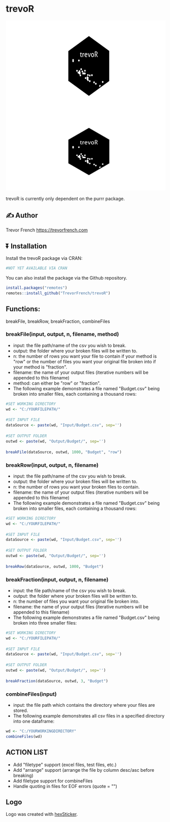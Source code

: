 # trevoR
<a href='https://github.com/TrevorFrench/trevoR'><img src="https://raw.githubusercontent.com/TrevorFrench/trevoR/main/man/figures/hexLogo.png" align="right" height="300"/></a>
![hexLogo](/man/figures/hexLogo.png)

trevoR is currently only dependent on the purrr package.

## :writing_hand: Author

Trevor French <https://trevorfrench.com>

## :arrow_double_down: Installation

Install the trevoR package via CRAN:


```r
#NOT YET AVAILABLE VIA CRAN
```

You can also install the package via the Github repository.


```r
install.packages("remotes")
remotes::install_github("TrevorFrench/trevoR")
```

## Functions: 

breakFile, breakRow, breakFraction, combineFiles

### breakFile(input, output, n, filename, method)
- input: the file path/name of the csv you wish to break.
- output: the folder where your broken files will be written to.
- n: the number of rows you want your file to contain if your method is "row" or the number of files you want your original file broken into if your method is "fraction".
- filename: the name of your output files (iterative numbers will be appended to this filename)
- method: can either be "row" or "fraction".
- The following example demonstrates a file named "Budget.csv" being broken into smaller files, each containing a thousand rows:
```r
#SET WORKING DIRECTORY
wd <- "C:/YOURFILEPATH/"

#SET INPUT FILE
dataSource <- paste(wd, "Input/Budget.csv", sep='')

#SET OUTPUT FOLDER
outwd <- paste(wd, "Output/Budget/", sep='')

breakFile(dataSource, outwd, 1000, "Budget", "row")
```

### breakRow(input, output, n, filename)
- input: the file path/name of the csv you wish to break.
- output: the folder where your broken files will be written to.
- n: the number of rows you want your broken files to contain.
- filename: the name of your output files (iterative numbers will be appended to this filename)
- The following example demonstrates a file named "Budget.csv" being broken into smaller files, each containing a thousand rows:
```r
#SET WORKING DIRECTORY
wd <- "C:/YOURFILEPATH/"

#SET INPUT FILE
dataSource <- paste(wd, "Input/Budget.csv", sep='')

#SET OUTPUT FOLDER
outwd <- paste(wd, "Output/Budget/", sep='')

breakRow(dataSource, outwd, 1000, "Budget")
```

### breakFraction(input, output, n, filename)
- input: the file path/name of the csv you wish to break.
- output: the folder where your broken files will be written to.
- n: the number of files you want your original file broken into.
- filename: the name of your output files (iterative numbers will be appended to this filename)
- The following example demonstrates a file named "Budget.csv" being broken into three smaller files:
```r
#SET WORKING DIRECTORY
wd <- "C:/YOURFILEPATH/"

#SET INPUT FILE
dataSource <- paste(wd, "Input/Budget.csv", sep='')

#SET OUTPUT FOLDER
outwd <- paste(wd, "Output/Budget/", sep='')

breakFraction(dataSource, outwd, 3, "Budget")
```

### combineFiles(input)
- input: the file path which contains the directory where your files are stored.
- The following example demonstrates all csv files in a specified directory into one dataframe:
```r
wd <- "C:/YOURWORKINGDIRECTORY"
combineFiles(wd)
```


## ACTION LIST
- Add "filetype" support (excel files, test files, etc.)
- Add "arrange" support (arrange the file by column desc/asc before breaking)
- Add filetype support for combineFiles
- Handle quoting in files for EOF errors (quote = "")

## Logo

Logo was created with [hexSticker](https://github.com/GuangchuangYu/hexSticker).
